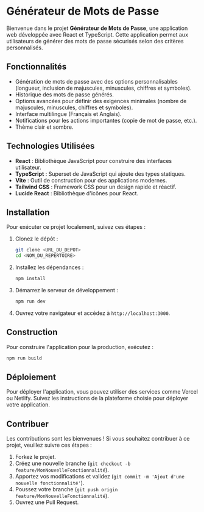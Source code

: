 # Générateur de Mots de Passe

Bienvenue dans le projet **Générateur de Mots de Passe**, une application web développée avec React et TypeScript. Cette application permet aux utilisateurs de générer des mots de passe sécurisés selon des critères personnalisés.

## Fonctionnalités

- Génération de mots de passe avec des options personnalisables (longueur, inclusion de majuscules, minuscules, chiffres et symboles).
- Historique des mots de passe générés.
- Options avancées pour définir des exigences minimales (nombre de majuscules, minuscules, chiffres et symboles).
- Interface multilingue (Français et Anglais).
- Notifications pour les actions importantes (copie de mot de passe, etc.).
- Thème clair et sombre.

## Technologies Utilisées

- **React** : Bibliothèque JavaScript pour construire des interfaces utilisateur.
- **TypeScript** : Superset de JavaScript qui ajoute des types statiques.
- **Vite** : Outil de construction pour des applications modernes.
- **Tailwind CSS** : Framework CSS pour un design rapide et réactif.
- **Lucide React** : Bibliothèque d'icônes pour React.

## Installation

Pour exécuter ce projet localement, suivez ces étapes :

1. Clonez le dépôt :
   ```bash
   git clone <URL_DU_DEPOT>
   cd <NOM_DU_REPERTOIRE>
   ```

2. Installez les dépendances :
   ```bash
   npm install
   ```

3. Démarrez le serveur de développement :
   ```bash
   npm run dev
   ```

4. Ouvrez votre navigateur et accédez à `http://localhost:3000`.

## Construction

Pour construire l'application pour la production, exécutez :

``` bash
npm run build
```

## Déploiement

Pour déployer l'application, vous pouvez utiliser des services comme Vercel ou Netlify. Suivez les instructions de la plateforme choisie pour déployer votre application.

## Contribuer

Les contributions sont les bienvenues ! Si vous souhaitez contribuer à ce projet, veuillez suivre ces étapes :

1. Forkez le projet.
2. Créez une nouvelle branche (`git checkout -b feature/MonNouvelleFonctionnalité`).
3. Apportez vos modifications et validez (`git commit -m 'Ajout d'une nouvelle fonctionnalité'`).
4. Poussez votre branche (`git push origin feature/MonNouvelleFonctionnalité`).
5. Ouvrez une Pull Request.
